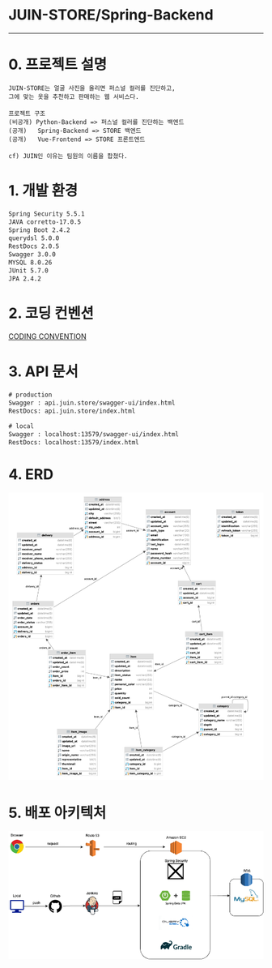 # JUIN-STORE/Spring-Backend

---
# 0. 프로젝트 설명
```text
JUIN-STORE는 얼굴 사진을 올리면 퍼스널 컬러를 진단하고, 
그에 맞는 옷을 추천하고 판매하는 웹 서비스다.

프로젝트 구조
(비공개) Python-Backend => 퍼스널 컬러를 진단하는 백엔드
(공개)   Spring-Backend => STORE 백엔드  
(공개)   Vue-Frontend => STORE 프론트엔드

cf) JUIN인 이유는 팀원의 이름을 합쳤다.
```

# 1. 개발 환경
```text
Spring Security 5.5.1
JAVA corretto-17.0.5
Spring Boot 2.4.2
querydsl 5.0.0
RestDocs 2.0.5
Swagger 3.0.0
MYSQL 8.0.26
JUnit 5.7.0
JPA 2.4.2
```

# 2. 코딩 컨벤션
[CODING CONVENTION](https://github.com/JUIN-STORE/Spring-Backend/blob/main/CODING-CONVENTION.md)

# 3. API 문서
```text
# production
Swagger : api.juin.store/swagger-ui/index.html
RestDocs: api.juin.store/index.html
```

```text
# local
Swagger : localhost:13579/swagger-ui/index.html
RestDocs: localhost:13579/index.html
```

# 4. ERD

![erd.png](erd.png)

# 5. 배포 아키텍처
![spring-architecture.png](spring-architecture.png)